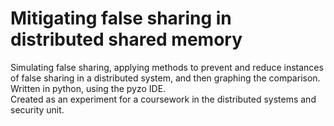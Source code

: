 # Mitigating false sharing in distributed shared memory
Simulating false sharing, applying methods to prevent and reduce instances  of false sharing in a distributed system, and then graphing the comparison.  
Written in python, using the pyzo IDE.  
Created as an experiment for a coursework in the distributed systems and security unit.  
